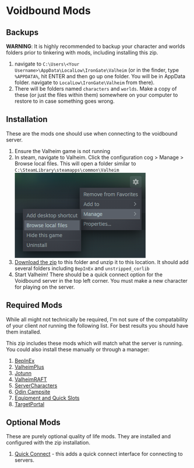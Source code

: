 # Voidbound Mods

## Backups
__WARNING__: It is highly recommended to backup your character and worlds folders prior to tinkering with mods, including installing this zip.

1. navigate to `C:\Users\<Your Username>\AppData\LocalLow\IronGate\Valheim` (or in the finder, type `%APPDATA%`, hit ENTER and then go up one folder. You will be in AppData folder. navigate to `LocalLow\IronGate\Valheim` from there).
1. There will be folders named `characters` and `worlds`. Make a copy of these (or just the files within them) somewhere on your computer to restore to in case something goes wrong.
 
## Installation
These are the mods one should use when connecting to the voidbound server. 

1. Ensure the Valheim game is not running
1. In steam, navigate to Valheim. Click the configuration cog > Manage > Browse local files. This will open a folder similar to `C:\SteamLibrary\steamapps\common\Valheim`  
![Browse Local Files](steam-browse-local-files.png)
1. [Download the zip](https://github.com/schtauffen/voidbound-valheim/releases/download/v1.1.0/Voidbound-Valheim-Mods.zip) to this folder and unzip it to this location. It should add several folders including `BepInEx` and `unstripped_corlib`
1. Start Valheim! There should be a quick connect option for the Voidbound server in the top left corner. You must make a new character for playing on the server.

## Required Mods
While all might not technically be required, I'm not sure of the compatability of your client _not_ running the following list. For best results you should have them installed.

This zip includes these mods which will match what the server is running. You could also install these manually or through a manager:

1. [BepInEx](https://valheim.thunderstore.io/package/denikson/BepInExPack_Valheim/)
1. [ValheimPlus](https://www.nexusmods.com/valheim/mods/4)
1. [Jotunn](https://www.nexusmods.com/valheim/mods/1138)
1. [ValheimRAFT](https://www.nexusmods.com/valheim/mods/1136)
1. [ServerCharacters](https://valheim.thunderstore.io/package/Smoothbrain/ServerCharacters/)
1. [Odin Campsite](https://www.nexusmods.com/valheim/mods/1765)
1. [Equipment and Quick Slots](https://www.nexusmods.com/valheim/mods/92)
1. [TargetPortal](https://valheim.thunderstore.io/package/Smoothbrain/TargetPortal/)


## Optional Mods
These are purely optional quality of life mods. They are installed and configured with the zip installation.

1. [Quick Connect](https://www.nexusmods.com/valheim/mods/193) - this adds a quick connect interface for connecting to servers.

